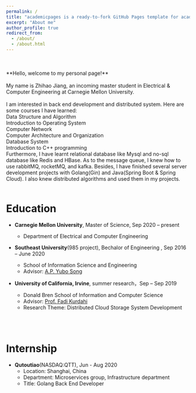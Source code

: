 ```yaml
---
permalink: /
title: "academicpages is a ready-to-fork GitHub Pages template for academic personal websites"
excerpt: "About me"
author_profile: true
redirect_from: 
  - /about/
  - /about.html
---
```

<br/>
<br/>
**Hello, welcome to my personal page!**
<br/>
<br/>
My name is Zhihao Jiang, an incoming master student in Electrical & Computer Engineering at Carnegie Mellon University. 
<br/> 
<br/> 
I am interested in back end development and distributed system. Here are some courses I have learned:
<br/> 
Data Structure and Algorithm
<br/> 
Introduction to Operating System
<br/> 
Computer Network
<br/> 
Computer Architecture and Organization
<br/> 
Database System
<br/> 
Introduction to C++ programming
<br/> 
Furthermore, I have learnt relational database like Mysql and no-sql database like Redis and HBase. As to the message queue, I knew how to use rabbitMQ, rocketMQ, and kafka. Besides, I have finished several server development projects with Golang(Gin) and Java(Spring Boot & Spring Cloud). I also knew distributed algorithms and used them in my projects.
<br/> 
<br/> 


Education
======
* **Carnegie Mellon University**, Master of Science, Sep 2020 – present
	* Department of Electrical and Computer Engineering

* **Southeast University**(985 project), Bechalor of Engineering , Sep 2016 – June 2020
	* School of Information Science and Engineering
	* Advisor: [A.P. Yubo Song](https://cyber.seu.edu.cn/_s303/syb1/list.psp)

* **University of California, Irvine**, summer research，Sep – Sep 2019
	* Donald Bren School of Information and Computer Science
	* Advisor: [Prof. Fadi Kurdahi](https://engineering.uci.edu/users/fadi-kurdahi)
  * Research Theme: Distributed Cloud Storage System Development
<br/> 
<br/> 

Internship
======
* **Qutoutiao**(NASDAQ:QTT), Jun - Aug 2020
	* Location: Shanghai, China
  * Department: Microservices group, Infrastructure department
  * Title: Golang Back End Developer
